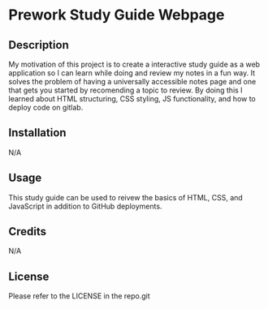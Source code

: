 # Prework Study Guide Webpage

## Description

My motivation of this project is to create a interactive study guide as a web application so I can learn while doing and review my notes in a fun way. It solves the problem of having a universally accessible notes page and one that gets you started by recomending a topic to review. By doing this I learned about HTML structuring, CSS styling, JS functionality, and how to deploy code on gitlab.

## Installation

N/A

## Usage

This study guide can be used to reivew the basics of HTML, CSS, and JavaScript in addition to GitHub deployments.

## Credits

N/A

## License

Please refer to the LICENSE in the repo.git